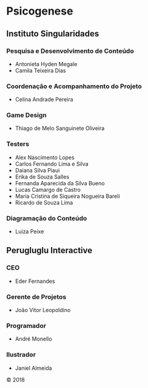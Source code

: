 # Psicogenese

## Instituto Singularidades

### Pesquisa e Desenvolvimento de Conteúdo
- Antonieta Hyden Megale
- Camila Teixeira Dias

### Coordenação e Acompanhamento do Projeto
- Celina Andrade Pereira

### Game Design
- Thiago de Melo Sanguinete Oliveira

### Testers
- Alex Nascimento Lopes
- Carlos Fernando Lima e Silva
- Daiana Silva Piaui
- Erika de Souza Salles
- Fernanda Aparecida da Silva Bueno
- Lucas Camargo de Castro
- Maria Cristina de Siqueira Nogueira Bareli
- Ricardo de Souza Lima

### Diagramação do Conteúdo
- Luiza Peixe

## Perugluglu Interactive

### CEO
- Eder Fernandes

### Gerente de Projetos
- João Vitor Leopoldino

### Programador
- André Monello

### Ilustrador
- Janiel Almeida

&copy; 2018
